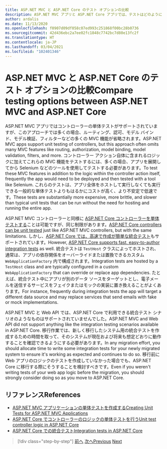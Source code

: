 ```yaml
---
title: ASP.NET MVC と ASP.NET Core のテスト オプションの比較
description: ASP.NET MVC アプリと ASP.NET Core アプリでは、テストはどのように異なるでしょうか?
author: ardalis
ms.date: 11/13/2020
ms.openlocfilehash: f0907d09df058c07ed993c251868f00bc28b0736
ms.sourcegitcommit: 42d436ebc2a7ee02fc1848c7742bc7d80e13fc2f
ms.translationtype: HT
ms.contentlocale: ja-JP
ms.lasthandoff: 03/04/2021
ms.locfileid: "102401346"
---
```

# <a name="compare-testing-options-between-aspnet-mvc-and-aspnet-core"></a><span data-ttu-id="6c707-103">ASP.NET MVC と ASP.NET Core のテスト オプションの比較</span><span class="sxs-lookup"><span data-stu-id="6c707-103">Compare testing options between ASP.NET MVC and ASP.NET Core</span></span>

<span data-ttu-id="6c707-104">ASP.NET MVC アプリではコントローラーの単体テストがサポートされていますが、このアプローチでは多くの場合、ルーティング、認可、モデル バインド、モデル検証、フィルターなどの多くの MVC 機能が省略されます。</span><span class="sxs-lookup"><span data-stu-id="6c707-104">ASP.NET MVC apps support unit testing of controllers, but this approach often omits many MVC features like routing, authorization, model binding, model validation, filters, and more.</span></span> <span data-ttu-id="6c707-105">コントローラー アクション自体に含まれるロジックに加えてこれらの MVC 機能をテストするには、多くの場合、アプリを展開してから Selenium などのツールを使用してテストする必要があります。</span><span class="sxs-lookup"><span data-stu-id="6c707-105">To test these MVC features in addition to the logic within the controller action itself, frequently the app would need to be deployed and then tested with a tool like Selenium.</span></span> <span data-ttu-id="6c707-106">これらのテストは、アプリ全体をホストして実行しなくても実行できる一般的な単体テストよりもはるかにコストが高く、より不安定で低速です。</span><span class="sxs-lookup"><span data-stu-id="6c707-106">These tests are substantially more expensive, more brittle, and slower than typical unit tests that can be run without the need for hosting and running the entire app.</span></span>

<span data-ttu-id="6c707-107">ASP.NET MVC コントローラーと同様に [ASP.NET Core コントローラーを単体テストする](/aspnet/core/mvc/controllers/testing)ことは可能ですが、同じ制限があります。</span><span class="sxs-lookup"><span data-stu-id="6c707-107">[ASP.NET Core controllers can be unit tested](/aspnet/core/mvc/controllers/testing) just like ASP.NET MVC controllers, but with the same limitations.</span></span> <span data-ttu-id="6c707-108">しかし、[ASP.NET Core では、高速で作成が簡単な統合テスト](/aspnet/core/test/integration-tests)もサポートされています。</span><span class="sxs-lookup"><span data-stu-id="6c707-108">However, [ASP.NET Core supports fast, easy-to-author integration tests](/aspnet/core/test/integration-tests) as well.</span></span> <span data-ttu-id="6c707-109">統合テストは `TestHost` クラスによってホストされ、通常は、アプリの依存関係をオーバーライドまたは置換できるカスタム `WebApplicationFactory` 内で構成されます。</span><span class="sxs-lookup"><span data-stu-id="6c707-109">Integration tests are hosted by a `TestHost` class and are typically configured in a custom `WebApplicationFactory` that can override or replace app dependencies.</span></span> <span data-ttu-id="6c707-110">たとえば、統合テスト中にアプリが別のデータ ソースをターゲットとし、電子メールを送信するサービスをフェイクまたはモックの実装に置き換えることがよくあります。</span><span class="sxs-lookup"><span data-stu-id="6c707-110">For instance, frequently during integration tests the app will target a different data source and may replace services that send emails with fake or mock implementations.</span></span>

<span data-ttu-id="6c707-111">ASP.NET MVC と Web API では、ASP.NET Core で利用できる統合テスト シナリオのようなものはサポートされていませんでした。</span><span class="sxs-lookup"><span data-stu-id="6c707-111">ASP.NET MVC and Web API did not support anything like the integration testing scenarios available in ASP.NET Core.</span></span> <span data-ttu-id="6c707-112">移行作業では、新しく移行したシステム用の統合テストを作成するための時間を取って、そのシステムが現在および将来も想定どおりに動作することを確認できるようにする必要があります。</span><span class="sxs-lookup"><span data-stu-id="6c707-112">In any migration effort, you should allocate time to write some integration tests for your newly migrated system to ensure it's working as expected and continues to do so.</span></span> <span data-ttu-id="6c707-113">移行前に Web アプリのロジックのテストを作成していなかった場合でも、ASP.NET Core に移行する際にそうすることを検討すべきです。</span><span class="sxs-lookup"><span data-stu-id="6c707-113">Even if you weren't writing tests of your web app logic before the migration, you should strongly consider doing so as you move to ASP.NET Core.</span></span>

## <a name="references"></a><span data-ttu-id="6c707-114">リファレンス</span><span class="sxs-lookup"><span data-stu-id="6c707-114">References</span></span>

- [<span data-ttu-id="6c707-115">ASP.NET MVC アプリケーションの単体テストを作成する</span><span class="sxs-lookup"><span data-stu-id="6c707-115">Creating Unit Tests for ASP.NET MVC Applications</span></span>](/aspnet/mvc/overview/older-versions-1/unit-testing/creating-unit-tests-for-asp-net-mvc-applications-cs)
- [<span data-ttu-id="6c707-116">ASP.NET Core でコントローラーのロジックの単体テストを行う</span><span class="sxs-lookup"><span data-stu-id="6c707-116">Unit test controller logic in ASP.NET Core</span></span>](/aspnet/core/mvc/controllers/testing)
- [<span data-ttu-id="6c707-117">ASP.NET Core での統合テスト</span><span class="sxs-lookup"><span data-stu-id="6c707-117">Integration tests in ASP.NET Core</span></span>](/aspnet/core/test/integration-tests)

>[!div class="step-by-step"]
><span data-ttu-id="6c707-118">[前へ](signalr-differences.md)
>[次へ](migrate-large-solutions.md)</span><span class="sxs-lookup"><span data-stu-id="6c707-118">[Previous](signalr-differences.md)
[Next](migrate-large-solutions.md)</span></span>
